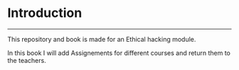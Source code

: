 # Introduction

---

This repository and book is made for an Ethical hacking module.

In this book I will add Assignements for different courses and return them to the teachers.


